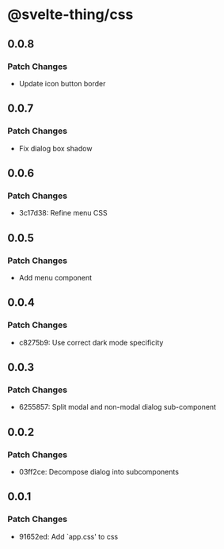 # @svelte-thing/css

## 0.0.8

### Patch Changes

- Update icon button border

## 0.0.7

### Patch Changes

- Fix dialog box shadow

## 0.0.6

### Patch Changes

- 3c17d38: Refine menu CSS

## 0.0.5

### Patch Changes

- Add menu component

## 0.0.4

### Patch Changes

- c8275b9: Use correct dark mode specificity

## 0.0.3

### Patch Changes

- 6255857: Split modal and non-modal dialog sub-component

## 0.0.2

### Patch Changes

- 03ff2ce: Decompose dialog into subcomponents

## 0.0.1

### Patch Changes

- 91652ed: Add `app.css' to css

